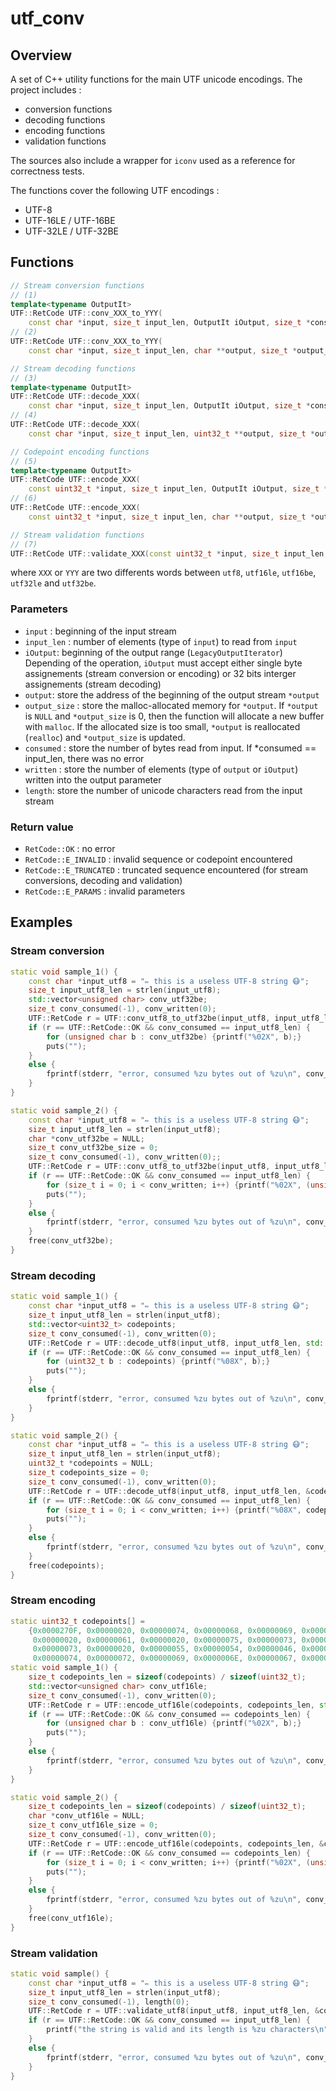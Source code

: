 
# utf_conv

## Overview

A set of C++ utility functions for the main UTF unicode encodings. The project includes :
- conversion functions
- decoding functions
- encoding functions
- validation functions

The sources also include a wrapper for `iconv` used as a reference for correctness tests.

The functions cover the following UTF encodings :
- UTF-8
- UTF-16LE / UTF-16BE
- UTF-32LE / UTF-32BE

## Functions

```C++
// Stream conversion functions
// (1)
template<typename OutputIt>
UTF::RetCode UTF::conv_XXX_to_YYY(
	const char *input, size_t input_len, OutputIt iOutput, size_t *consumed, size_t *written);
// (2)
UTF::RetCode UTF::conv_XXX_to_YYY(
	const char *input, size_t input_len, char **output, size_t *output_size, size_t *consumed, size_t *written);

// Stream decoding functions
// (3)
template<typename OutputIt>
UTF::RetCode UTF::decode_XXX(
	const char *input, size_t input_len, OutputIt iOutput, size_t *consumed, size_t *written);
// (4)
UTF::RetCode UTF::decode_XXX(
	const char *input, size_t input_len, uint32_t **output, size_t *output_size, size_t *consumed, size_t *written);

// Codepoint encoding functions
// (5)
template<typename OutputIt>
UTF::RetCode UTF::encode_XXX(
	const uint32_t *input, size_t input_len, OutputIt iOutput, size_t *consumed, size_t *written);
// (6)
UTF::RetCode UTF::encode_XXX(
	const uint32_t *input, size_t input_len, char **output, size_t *output_size, size_t *consumed, size_t *written);

// Stream validation functions
// (7)
UTF::RetCode UTF::validate_XXX(const uint32_t *input, size_t input_len, size_t *consumed, size_t *length);

```

where `XXX` or `YYY` are two differents words between `utf8`, `utf16le`, `utf16be`, `utf32le` and `utf32be`.

### Parameters

- `input` :  beginning of the input stream
- `input_len` : number of elements (type of `input`) to read from `input`
- `iOutput`: beginning of the output range (`LegacyOutputIterator`)
	Depending of the operation, `iOutput` must accept either single byte assignements (stream conversion or encoding) or 32 bits interger assignements (stream decoding)
- `output`: store the address of the beginning of the output stream `*output`
- `output_size` : store the malloc-allocated memory for `*output`.
	If `*output` is `NULL` and `*output_size` is 0, then the function will allocate a new buffer with `malloc`. 
	If the allocated size is too small, `*output` is reallocated (`realloc`) and `*output_size` is updated.
- `consumed` : store the number of bytes read from input. If *consumed == input_len, there was no error
- `written` : store the number of elements (type of `output` or `iOutput`) written into the output parameter
- `length`: store the number of unicode characters read from the input stream

### Return value

- `RetCode::OK` : no error
- `RetCode::E_INVALID` : invalid sequence or codepoint encountered
- `RetCode::E_TRUNCATED` : truncated sequence encountered (for stream conversions, decoding and validation)
- `RetCode::E_PARAMS` : invalid parameters

## Examples

### Stream conversion

```C++
static void sample_1() {
    const char *input_utf8 = "✏ this is a useless UTF-8 string 😷";
    size_t input_utf8_len = strlen(input_utf8);
    std::vector<unsigned char> conv_utf32be;
    size_t conv_consumed(-1), conv_written(0);
    UTF::RetCode r = UTF::conv_utf8_to_utf32be(input_utf8, input_utf8_len, std::back_inserter(conv_utf32be), &conv_consumed, &conv_written);
    if (r == UTF::RetCode::OK && conv_consumed == input_utf8_len) {
        for (unsigned char b : conv_utf32be) {printf("%02X", b);}
        puts("");
    }
    else {
        fprintf(stderr, "error, consumed %zu bytes out of %zu\n", conv_consumed, input_utf8_len);
    }
}

static void sample_2() {
    const char *input_utf8 = "✏ this is a useless UTF-8 string 😷";
    size_t input_utf8_len = strlen(input_utf8);
    char *conv_utf32be = NULL;
    size_t conv_utf32be_size = 0;
    size_t conv_consumed(-1), conv_written(0);;
    UTF::RetCode r = UTF::conv_utf8_to_utf32be(input_utf8, input_utf8_len, &conv_utf32be, &conv_utf32be_size, &conv_consumed, &conv_written);
    if (r == UTF::RetCode::OK && conv_consumed == input_utf8_len) {
        for (size_t i = 0; i < conv_written; i++) {printf("%02X", (unsigned char) (conv_utf32be[i]));}
        puts("");
    }
    else {
        fprintf(stderr, "error, consumed %zu bytes out of %zu\n", conv_consumed, input_utf8_len);
    }
    free(conv_utf32be);
}
```

### Stream decoding

```C++
static void sample_1() {
    const char *input_utf8 = "✏ this is a useless UTF-8 string 😷";
    size_t input_utf8_len = strlen(input_utf8);
    std::vector<uint32_t> codepoints;
    size_t conv_consumed(-1), conv_written(0);
    UTF::RetCode r = UTF::decode_utf8(input_utf8, input_utf8_len, std::back_inserter(codepoints), &conv_consumed, &conv_written);
    if (r == UTF::RetCode::OK && conv_consumed == input_utf8_len) {
        for (uint32_t b : codepoints) {printf("%08X", b);}
        puts("");
    }
    else {
        fprintf(stderr, "error, consumed %zu bytes out of %zu\n", conv_consumed, input_utf8_len);
    }
}

static void sample_2() {
    const char *input_utf8 = "✏ this is a useless UTF-8 string 😷";
    size_t input_utf8_len = strlen(input_utf8);
    uint32_t *codepoints = NULL;
    size_t codepoints_size = 0;
    size_t conv_consumed(-1), conv_written(0);
    UTF::RetCode r = UTF::decode_utf8(input_utf8, input_utf8_len, &codepoints, &codepoints_size, &conv_consumed, &conv_written);
    if (r == UTF::RetCode::OK && conv_consumed == input_utf8_len) {
        for (size_t i = 0; i < conv_written; i++) {printf("%08X", codepoints[i]);}
        puts("");
    }
    else {
        fprintf(stderr, "error, consumed %zu bytes out of %zu\n", conv_consumed, input_utf8_len);
    }
    free(codepoints);
}
```

### Stream encoding

```C++
static uint32_t codepoints[] =
    {0x0000270F, 0x00000020, 0x00000074, 0x00000068, 0x00000069, 0x00000073, 0x00000020, 0x00000069, 0x00000073,
     0x00000020, 0x00000061, 0x00000020, 0x00000075, 0x00000073, 0x00000065, 0x0000006C, 0x00000065, 0x00000073,
     0x00000073, 0x00000020, 0x00000055, 0x00000054, 0x00000046, 0x0000002D, 0x00000038, 0x00000020, 0x00000073,
     0x00000074, 0x00000072, 0x00000069, 0x0000006E, 0x00000067, 0x00000020, 0x0001F637};
static void sample_1() {
    size_t codepoints_len = sizeof(codepoints) / sizeof(uint32_t);
    std::vector<unsigned char> conv_utf16le;
    size_t conv_consumed(-1), conv_written(0);
    UTF::RetCode r = UTF::encode_utf16le(codepoints, codepoints_len, std::back_inserter(conv_utf16le), &conv_consumed, &conv_written);
    if (r == UTF::RetCode::OK && conv_consumed == codepoints_len) {
        for (unsigned char b : conv_utf16le) {printf("%02X", b);}
        puts("");
    }
    else {
        fprintf(stderr, "error, consumed %zu bytes out of %zu\n", conv_consumed, codepoints_len);
    }
}

static void sample_2() {
    size_t codepoints_len = sizeof(codepoints) / sizeof(uint32_t);
    char *conv_utf16le = NULL;
    size_t conv_utf16le_size = 0;
    size_t conv_consumed(-1), conv_written(0);
    UTF::RetCode r = UTF::encode_utf16le(codepoints, codepoints_len, &conv_utf16le, &conv_utf16le_size, &conv_consumed, &conv_written);
    if (r == UTF::RetCode::OK && conv_consumed == codepoints_len) {
        for (size_t i = 0; i < conv_written; i++) {printf("%02X", (unsigned char) (conv_utf16le[i]));}
        puts("");
    }
    else {
        fprintf(stderr, "error, consumed %zu bytes out of %zu\n", conv_consumed, codepoints_len);
    }
    free(conv_utf16le);
}
```

### Stream validation

```C++
static void sample() {
    const char *input_utf8 = "✏ this is a useless UTF-8 string 😷";
    size_t input_utf8_len = strlen(input_utf8);
    size_t conv_consumed(-1), length(0);
    UTF::RetCode r = UTF::validate_utf8(input_utf8, input_utf8_len, &conv_consumed, &length);
    if (r == UTF::RetCode::OK && conv_consumed == input_utf8_len) {
        printf("the string is valid and its length is %zu characters\n", length);
    }
    else {
        fprintf(stderr, "error, consumed %zu bytes out of %zu\n", conv_consumed, input_utf8_len);
    }
}
```
